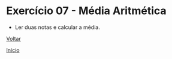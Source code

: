 # Exercício 07 - Média Aritmética
- Ler duas notas e calcular a média.

[Voltar](https://github.com/NandesLima/desafios-python/tree/main/02.%20Tratando%20dados%20e%20fazendo%20contas)

[Início](https://github.com/NandesLima/desafios-python)